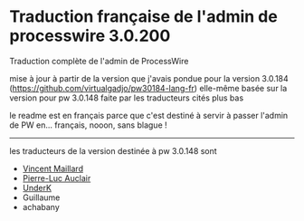 # Traduction française de l'admin de processwire 3.0.200

Traduction complète de l'admin de ProcessWire

mise à jour à partir de la version que j'avais pondue pour la version 3.0.184 (https://github.com/virtualgadjo/pw30184-lang-fr) elle-même basée sur la version pour pw 3.0.148 faite par les traducteurs cités plus bas

le readme est en français parce que c'est destiné à servir à passer l'admin de PW en... français, nooon, sans blague !

---
les traducteurs de la version destinée à pw 3.0.148 sont

* [Vincent Maillard](https://github.com/v-maillard/pw-lang-fr)
* [Pierre-Luc Auclair](https://github.com/plauclair)
* [UnderK](https://github.com/underk/pw_french)
* Guillaume
* achabany
